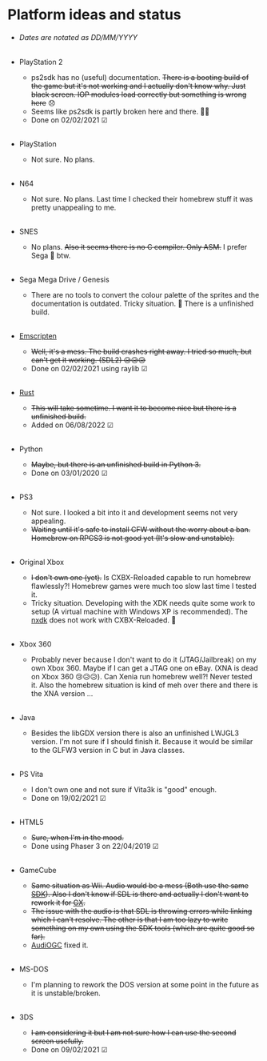 # Platform ideas and status

- ###### Dates are notated as DD/MM/YYYY

- PlayStation 2
  - ps2sdk has no (useful) documentation. ~~There is a booting build of the game but it's not working and I actually don't know why. Just black screen. IOP modules load correctly but something is wrong here~~ 😞<br/>
  - Seems like ps2sdk is partly broken here and there. 🤔😮
  - Done on 02/02/2021 &#x2611;
    <br/>
    <br/>
- PlayStation
  - Not sure. No plans.
    <br/>
    <br/>
- N64
  - Not sure. No plans. Last time I checked their homebrew stuff it was pretty unappealing to me.
    <br/>
    <br/>
- SNES
  - No plans. ~~Also it seems there is no C compiler. Only ASM.~~ I prefer Sega 💙 btw.
    <br/>
    <br/>
- Sega Mega Drive / Genesis
  - There are no tools to convert the colour palette of the sprites and the documentation is outdated. Tricky situation. 😬 There is a unfinished build.
    <br/>
    <br/>
- [Emscripten](https://emscripten.org/index.html)
  - ~~Well, it's a mess. The build crashes right away. I tried so much, but can't get it working. (SDL2) 😥😥😥~~<br/>
  - Done on 02/02/2021 using raylib &#x2611;
    <br/>
    <br/>
- [Rust](https://www.rust-lang.org/)
  - ~~This will take sometime. I want it to become nice but there is a unfinished build.~~
  - Added on 06/08/2022 &#x2611;
    <br/>
    <br/>
- Python
  - ~~Maybe, but there is an unfinished build in Python 3.~~<br/>
  - Done on 03/01/2020 &#x2611;
    <br/>
    <br/>
- PS3
  - Not sure. I looked a bit into it and development seems not very appealing.
  - ~~Waiting until it's safe to install CFW without the worry about a ban.~~ ~~Homebrew on RPCS3 is not good yet (It's slow and unstable).~~
    <br/>
    <br/>
- Original Xbox
  - ~~I don't own one (yet).~~ Is CXBX-Reloaded capable to run homebrew flawlessly?! Homebrew games were much too slow last time I tested it.
  - Tricky situation. Developing with the XDK needs quite some work to setup (A virtual machine with Windows XP is recommended). The [nxdk](https://github.com/XboxDev/nxdk) does not work with CXBX-Reloaded. 🙁
    <br/>
    <br/>
- Xbox 360
  - Probably never because I don't want to do it (JTAG/Jailbreak) on my own Xbox 360. Maybe if I can get a JTAG one on eBay. (XNA is dead on Xbox 360 😢😥😥). Can Xenia run homebrew well?! Never tested it. Also the homebrew situation is kind of meh over there and there is the XNA version ...
    <br/>
    <br/>
- Java
  - Besides the libGDX version there is also an unfinished LWJGL3 version. I'm not sure if I should finish it. Because it would be similar to the GLFW3 version in C but in Java classes.
    <br/>
    <br/>
- PS Vita
  - I don't own one and not sure if Vita3k is "good" enough.
  - Done on 19/02/2021 &#x2611;
    <br/>
    <br/>
- HTML5
  - ~~Sure, when I'm in the mood.~~<br/>
  - Done using Phaser 3 on 22/04/2019 &#x2611;
    <br/>
    <br/>
- GameCube
  - ~~Same situation as Wii. Audio would be a mess (Both use the same [SDK](https://devkitpro.org/wiki/Getting_Started)). Also I don't know if SDL is there and actually I don't want to rework it for [GX](https://devkitpro.org/wiki/libogc/GX).~~
  - ~~The issue with the audio is that SDL is throwing errors while linking which I can't resolve. The other is that I am too lazy to write something on my own using the SDK tools (which are quite good so far).~~
  - [AudiOGC](https://github.com/HTV04/audiogc) fixed it.
    <br/>
    <br/>
- MS-DOS
  - I'm planning to rework the DOS version at some point in the future as it is unstable/broken.
    <br/>
    <br/>
- 3DS
  - ~~I am considering it but I am not sure how I can use the second screen usefully.~~
  - Done on 09/02/2021 &#x2611;
